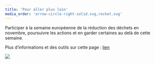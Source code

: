 ```yaml
---
title: 'Pour aller plus loin'
media_order: 'arrow-circle-right-solid.svg,rocket.svg'
---
```


Participer à la semaine européenne de la réduction des déchets en novembre, poursuivre les actions et en garder certaines au delà de cette semaine.

Plus d’informations et des outils sur cette page : [ lien](www.serd.ademe.fr/presentation )

![](rocket.svg?resize=256,256)